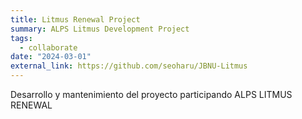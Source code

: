 ```yaml
---
title: Litmus Renewal Project
summary: ALPS Litmus Development Project
tags:
  - collaborate
date: "2024-03-01"
external_link: https://github.com/seoharu/JBNU-Litmus
---
```


<span class="justified-text"> Desarrollo y mantenimiento del proyecto participando ALPS LITMUS RENEWAL</span>